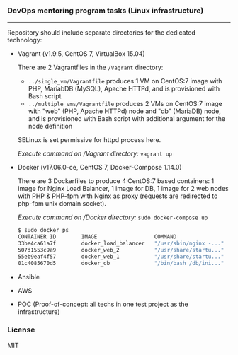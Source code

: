 ### DevOps mentoring program tasks (Linux infrastructure)
---

Repository should include separate directories for the dedicated technology:
- Vagrant (v1.9.5, CentOS 7, VirtualBox 15.04)

  There are 2 Vagrantfiles in the `/Vagrant` directory:
    - `../single_vm/Vagrantfile` produces 1 VM on CentOS:7 image with PHP, MariabDB (MySQL), Apache HTTPd, and is provisioned  with Bash script
    - `../multiple_vms/Vagrantfile` produces 2 VMs on CentOS:7 image with "web" (PHP, Apache HTTPd) node and "db" (MariaDB) node, and is provisioned with Bash script with additional argument for the node definition

  SELinux is set permissive for httpd process here.
  
  *Execute command on /Vagrant directory:* `vagrant up`

- Docker (v17.06.0-ce, CentOS 7, Docker-Compose 1.14.0)
  
  There are 3 Dockerfiles to produce 4 CentOS:7 based containers: 1 image for Nginx Load Balancer, 1 image for DB, 1 image for 2 web nodes with PHP & PHP-fpm with Nginx as proxy (requests are redirected to php-fpm unix domain socket).
  
  *Execute command on /Docker directory:* `sudo docker-compose up`
  
    ```bash
    $ sudo docker ps
    CONTAINER ID        IMAGE                  COMMAND                  CREATED             STATUS              PORTS                  NAMES
  33be4ca61a7f        docker_load_balancer   "/usr/sbin/nginx -..."   17 hours ago        Up 15 seconds       0.0.0.0:8080->80/tcp   load_balancer
  507d1553c9a9        docker_web_2           "/usr/share/startu..."   17 hours ago        Up 16 seconds       80/tcp                 web_2
  55eb9eaf4f57        docker_web_1           "/usr/share/startu..."   17 hours ago        Up 16 seconds       80/tcp                 web_1
  01c4085670d5        docker_db              "/bin/bash /db/ini..."   17 hours ago        Up 17 seconds       3306/tcp               db
    ```


- Ansible
- AWS
- POC (Proof-of-concept: all techs in one test project as the infrastructure)

### License
MIT
